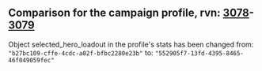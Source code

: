 ## Comparison for the campaign profile, rvn: [3078](https://github.com/PRO100KatYT/FortniteProfileRevisions/tree/main/profiles/campaign/3078%20campaign.json)-[3079](https://github.com/PRO100KatYT/FortniteProfileRevisions/tree/main/profiles/campaign/3079%20campaign.json)

Object selected_hero_loadout in the profile's stats has been changed from: `"b27bc109-cffe-4cdc-a02f-bfbc2280e23b"` to: `"552905f7-13fd-4395-8465-46f049059fec"`
<br><br>
